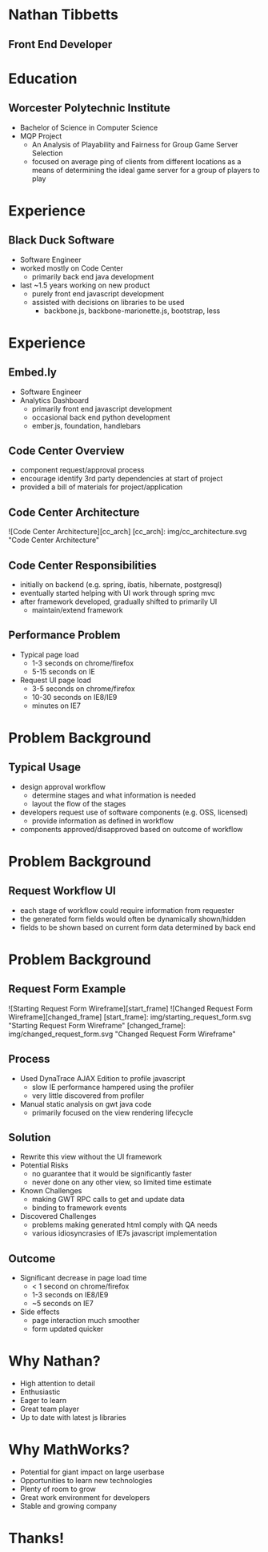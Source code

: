 # Nathan Tibbetts <!-- .element: style="color: #fdf6e3;" -->
## Front End Developer

<!--/-->
# Education
## Worcester Polytechnic Institute
- Bachelor of Science in Computer Science
- MQP Project
  - An Analysis of Playability and Fairness for Group Game Server Selection
  - focused on average ping of clients from different locations as a means of determining the ideal game server for a group of players to play

<!--/-->
# Experience
## Black Duck Software
- Software Engineer
- worked mostly on Code Center
  - primarily back end java development
- last ~1.5 years working on new product
  - purely front end javascript development
  - assisted with decisions on libraries to be used
    - backbone.js, backbone-marionette.js, bootstrap, less

<!--//-->
# Experience
## Embed.ly
- Software Engineer
- Analytics Dashboard
  - primarily front end javascript development
  - occasional back end python development
  - ember.js, foundation, handlebars

<!--/-->
## Code Center Overview
- component request/approval process
- encourage identify 3rd party dependencies at start of project
- provided a bill of materials for project/application

<!--//-->
## Code Center Architecture
![Code Center Architecture][cc_arch]
[cc_arch]: img/cc_architecture.svg "Code Center Architecture"

<!--//-->
## Code Center Responsibilities
- initially on backend (e.g. spring, ibatis, hibernate, postgresql)
- eventually started helping with UI work through spring mvc
- after framework developed, gradually shifted to primarily UI
  - maintain/extend framework

<!--/-->
## Performance Problem
- Typical page load
  - 1-3 seconds on chrome/firefox
  - 5-15 seconds on IE
- Request UI page load
  - 3-5 seconds on chrome/firefox
  - 10-30 seconds on IE8/IE9
  - minutes on IE7

<!--/-->
# Problem Background
## Typical Usage
- design approval workflow
  - determine stages and what information is needed
  - layout the flow of the stages
- developers request use of software components (e.g. OSS, licensed)
  - provide information as defined in workflow
- components approved/disapproved based on outcome of workflow

<!--//-->
# Problem Background
## Request Workflow UI
- each stage of workflow could require information from requester
- the generated form fields would often be dynamically shown/hidden
- fields to be shown based on current form data determined by back end

<!--//-->
# Problem Background
## Request Form Example
![Starting Request Form Wireframe][start_frame] <!-- .element: style="vertical-align: top;" -->
![Changed Request Form Wireframe][changed_frame] <!-- .element: class="fragment" -->
[start_frame]: img/starting_request_form.svg "Starting Request Form Wireframe"
[changed_frame]: img/changed_request_form.svg "Changed Request Form Wireframe"

<!--/-->
## Process
- Used DynaTrace AJAX Edition to profile javascript
  - slow IE performance hampered using the profiler
  - very little discovered from profiler
- Manual static analysis on gwt java code
  - primarily focused on the view rendering lifecycle

<!--//-->
## Solution
- Rewrite this view without the UI framework
- Potential Risks <!-- .element: class="fragment" -->
  - no guarantee that it would be significantly faster
  - never done on any other view, so limited time estimate
- Known Challenges <!-- .element: class="fragment" -->
  - making GWT RPC calls to get and update data
  - binding to framework events
- Discovered Challenges <!-- .element: class="fragment" -->
  - problems making generated html comply with QA needs
  - various idiosyncrasies of IE7s javascript implementation

<!--//-->
## Outcome
- Significant decrease in page load time
  - < 1 second on chrome/firefox
  - 1-3 seconds on IE8/IE9
  - ~5 seconds on IE7
- Side effects
  - page interaction much smoother
  - form updated quicker

<!--/-->
# Why Nathan?
- High attention to detail
- Enthusiastic
- Eager to learn
- Great team player
- Up to date with latest js libraries

<!--//-->
# Why MathWorks?
- Potential for giant impact on large userbase
- Opportunities to learn new technologies
- Plenty of room to grow
- Great work environment for developers
- Stable and growing company

<!--/-->
# Thanks! <!-- .element: style="color: #268bd2;" -->
